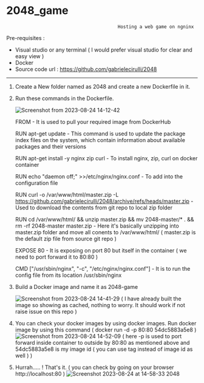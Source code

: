 # 2048_game

                                             Hosting a web game on ngninx 

Pre-requisites : 
* Visual studio or any terminal ( I would prefer visual studio for clear and easy view )
* Docker
* Source code url : https://github.com/gabrielecirulli/2048

-------------------------------------------------------------------------------------------------------------------------------------

1. Create a New folder named as 2048 and create a new Dockerfile in it.

2. Run these commands in the Dockerfile.
   
    ![Screenshot from 2023-08-24 14-12-42](https://github.com/RajasekharVadapalli/2048_game/assets/142224224/776ce4d5-4a5d-40d3-9d37-f14cffb31f27)

   FROM - It is used to pull your required image from DockerHub
   
   RUN apt-get update - This command is used to update the package index files on the system, which contain information about available packages and their versions
   
   RUN apt-get install  -y nginx zip curl - To install nginx, zip, curl on docker container
   
   RUN echo "daemon off;" >>/etc/nginx/nginx.conf - To add into the configuration file																															
   
   RUN curl -o /var/www/html/master.zip -L https://github.com/gabrielecirulli/2048/archive/refs/heads/master.zip - Used to download the contents from git repo to local zip folder
   
   RUN cd /var/www/html/ && unzip master.zip && mv 2048-master/* . && rm -rf 2048-master master.zip - Here it's basically unzipping into master.zip folder and move all conents to /var/www/html/
   ( master.zip is the default zip file from source git repo )
   
   EXPOSE 80 - It is exposing on port 80 but itself in the container ( we need to port forward it to 80:80 )

   CMD ["/usr/sbin/nginx", "-c", "/etc/nginx/nginx.conf"] - It is to run the config file from its location /usr/sbin/nginx

4. Build a Docker image and name it as 2048-game
   
    ![Screenshot from 2023-08-24 14-41-29](https://github.com/RajasekharVadapalli/2048_game/assets/142224224/89e0f3cf-bf30-4a10-a522-26a9f598b85b)
       ( I have already built the image so showing as cached, nothing to worry. It should work if not raise issue on this repo )

5. You can check your docker images by using docker images. Run docker image by using this command ( docker run -d -p 80:80 54dc5883a5e8 )
    ![Screenshot from 2023-08-24 14-52-09](https://github.com/RajasekharVadapalli/2048_game/assets/142224224/7d26a817-2988-4d34-925f-4b96beb78f21)
         ( here -p is used to port forward inside container to outside by 80:80 as mentioned above and 54dc5883a5e8 is my image id ( you can use tag instead of image id as well ) )

6. Hurrah..... ! That's it. ( you can check by going on your browser http://localhost:80 )
   ![Screenshot 2023-08-24 at 14-58-33 2048](https://github.com/RajasekharVadapalli/2048_game/assets/142224224/e7f2840b-89e4-437e-908b-eb4ef9f05344)



   





   
   
   
